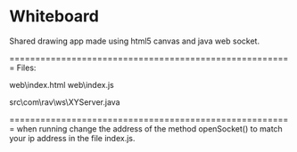 # Whiteboard
Shared drawing app made using html5 canvas and java web socket.

=======================================================
Files:

web\index.html
web\index.js

src\com\rav\ws\XYServer.java

=======================================================
when running change the address of the method openSocket() to match your ip address in the file index.js.
